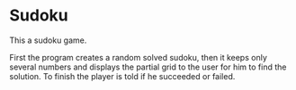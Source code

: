 # Sudoku
This a sudoku game.

First the program creates a random solved sudoku, then it keeps only several numbers and displays the partial grid to the user for him to find the solution. To finish the player is told if he succeeded or failed.
